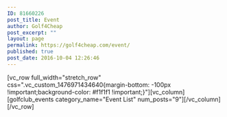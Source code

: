 ```yaml
---
ID: 81660226
post_title: Event
author: Golf4Cheap
post_excerpt: ""
layout: page
permalink: https://golf4cheap.com/event/
published: true
post_date: 2016-10-04 12:26:46
---
```

[vc_row full_width="stretch_row" css=".vc_custom_1476971434640{margin-bottom: -100px !important;background-color: #f1f1f1 !important;}"][vc_column][golfclub_events category_name="Event List" num_posts="9"][/vc_column][/vc_row]